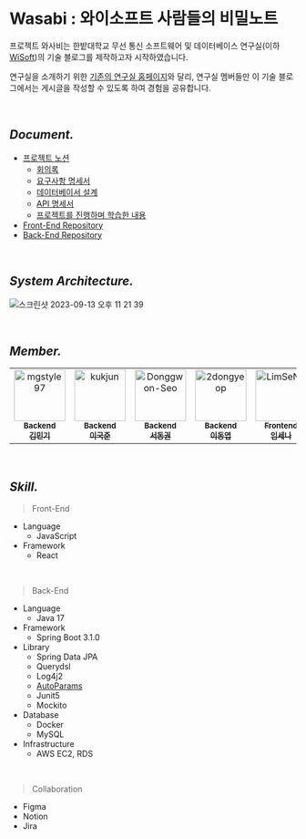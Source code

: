 # Wasabi : 와이소프트 사람들의 비밀노트

프로젝트 와사비는 한밭대학교 무선 통신 소프트웨어 및 데이터베이스 연구실(이하 [WiSoft](https://www.notion.so/wisoft/Documents-Public-26212c9e5ddb485e9599f205efff15e5))의 기술 블로그를 제작하고자 시작하였습니다.

연구실을 소개하기 위한 [기존의 연구실 홈페이지](https://wisoft.io/)와 달리, 연구실 멤버들만 이 기술 블로그에서는 게시글을 작성할 수 있도록 하여 경험을 공유합니다.

<br/>

## *Document.*
- [프로젝트 노션](https://www.notion.so/Wasabi-Wiki-ab1b7bb8b2d940e9a3e0d9bfe88bfee6)
  - [회의록](https://www.notion.so/96d2465f314d4162b40b21c32c9a337f)
  - [요구사항 명세서](https://www.notion.so/56e13a376538434a81f691eff5514e96)
  - [데이터베이서 설계](https://www.notion.so/afa9eeb752ab493889a75cd351c55cdf)
  - [API 명세서](https://www.notion.so/API-e04df0baa4214d7292dc81ce3fab6a20)
  - [프로젝트를 진행하며 학습한 내용](https://www.notion.so/14e3a7ec4748469388ffe5c1586e8578)
- [Front-End Repository](https://github.com/Wisoft-Wasabi/wasabi-frontend)
- [Back-End Repository](https://github.com/Wisoft-Wasabi/wasabi-backend)

<br/>

## *System Architecture.*
![스크린샷 2023-09-13 오후 11 21 39](https://github.com/Wisoft-Wasabi/.github/assets/95692663/0aed341b-6023-4548-b9d1-556adea0b0af)

<br/>

## *Member.*

<table>
  <tr>
    <td align="center">
      <a href="https://github.com/mgstyle97">
        <img src="http://github.com/Wisoft-Wasabi/.github/assets/95692663/6223be2b-43c9-4f2e-bdfd-5fbca945984b" width="90px;" alt="mgstyle97"/><br />
        <sub><b>Backend</b><br></sub>
        <sub><b>김민기</b><br></sub>
      </a>
    </td>
    <td align="center">
      <a href="https://github.com/kukjun">
        <img src="http://github.com/Wisoft-Wasabi/.github/assets/95692663/375ca153-8ffc-497b-ac64-c73e6e649637" width="90px;" alt="kukjun"/><br />
        <sub><b>Backend</b><br></sub>
        <sub><b>이국준</b><br></sub>
      </a>
    </td>
    <td align="center">
      <a href="https://github.com/Donggwon-Seo">
        <img src="http://github.com/Wisoft-Wasabi/.github/assets/95692663/375ca153-8ffc-497b-ac64-c73e6e649637" width="90px;" alt="Donggwon-Seo"/><br />
        <sub><b>Backend</b><br></sub>
        <sub><b>서동권</b><br></sub>
      </a>
    </td>
    <td align="center">
      <a href="https://github.com/2dongyeop">
        <img src="http://github.com/Wisoft-Wasabi/.github/assets/95692663/30bb6059-24d8-4973-b8be-8286e7abe0b6" width="90px;" alt="2dongyeop"/><br />
        <sub><b>Backend</b><br></sub>
        <sub><b>이동엽</b><br></sub>
      </a>
    </td>
    <td align="center">
      <a href="https://github.com/LimSeNa">
        <img src="http://github.com/Wisoft-Wasabi/.github/assets/95692663/375ca153-8ffc-497b-ac64-c73e6e649637" width="90px;" alt="LimSeNa"/><br />
        <sub><b>Frontend</b><br></sub>
        <sub><b>임세나</b><br></sub>
      </a>
    </td>
    <td align="center">
      <a href="https://github.com/Choiminseok18">
        <img src="http://github.com/Wisoft-Wasabi/.github/assets/95692663/375ca153-8ffc-497b-ac64-c73e6e649637" width="90px;" alt="Choiminseok18"/><br />
        <sub><b>Frontend</b><br></sub>
        <sub><b>최민석</b><br></sub>
      </a>
    </td>
    <td align="center">
      <a href="https://github.com/Jinwon-Dev">
        <img src="http://github.com/Wisoft-Wasabi/.github/assets/95692663/375ca153-8ffc-497b-ac64-c73e6e649637" width="90px;" alt="Jinwon-Dev"/><br />
        <sub><b>Backend</b><br></sub>
        <sub><b>윤진원</b><br></sub>
      </a>
    </td>
    <td align="center">
      <a href="https://github.com/leeseunghee00">
        <img src="http://github.com/Wisoft-Wasabi/.github/assets/95692663/375ca153-8ffc-497b-ac64-c73e6e649637" width="90px;" alt="leeseunghee00"/><br />
        <sub><b>Backend</b><br></sub>
        <sub><b>이승희</b><br></sub>
      </a>
    </td>
  </tr>
</table>
<br/>

## *Skill.*
> Front-End
- Language
  - JavaScript
- Framework
  - React

<br/>

> Back-End
- Language
  - Java 17
- Framework
  - Spring Boot 3.1.0
- Library
  - Spring Data JPA
  - Querydsl
  - Log4j2
  - [AutoParams](https://github.com/AutoParams/AutoParams)
  - Junit5
  - Mockito
- Database
  - Docker
  - MySQL
- Infrastructure
  - AWS EC2, RDS

<br/>

> Collaboration
- Figma
- Notion
- Jira
